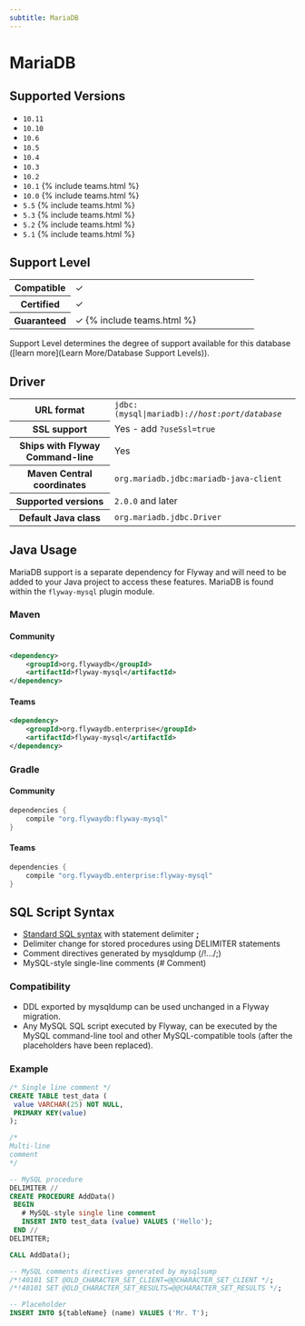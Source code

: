 ```yaml
---
subtitle: MariaDB
---
```

# MariaDB

## Supported Versions

- `10.11`
- `10.10`
- `10.6`
- `10.5`
- `10.4`
- `10.3`
- `10.2`
- `10.1` {% include teams.html %}
- `10.0` {% include teams.html %}
- `5.5` {% include teams.html %}
- `5.3` {% include teams.html %}
- `5.2` {% include teams.html %}
- `5.1` {% include teams.html %}

## Support Level

<table class="table">
    <tr>
        <th width="25%">Compatible</th>
        <td>&#10003;</td>
    </tr>
    <tr>
        <th width="25%">Certified</th>
        <td>&#10003;</td>
    </tr>
    <tr>
        <th width="25%">Guaranteed</th>
        <td>&#10003; {% include teams.html %}</td>
    </tr>
</table>

Support Level determines the degree of support available for this database ([learn more](Learn More/Database Support Levels)).

## Driver

<table class="table">
<tr>
<th>URL format</th>
<td><code>jdbc:(mysql|mariadb)://<i>host</i>:<i>port</i>/<i>database</i></code></td>
</tr>
<tr>
<th>SSL support</th>
<td>Yes - add <code>?useSsl=true</code></td>
</tr>
<tr>
<th>Ships with Flyway Command-line</th>
<td>Yes</td>
</tr>
<tr>
<th>Maven Central coordinates</th>
<td><code>org.mariadb.jdbc:mariadb-java-client</code></td>
</tr>
<tr>
<th>Supported versions</th>
<td><code>2.0.0</code> and later</td>
</tr>
<tr>
<th>Default Java class</th>
<td><code>org.mariadb.jdbc.Driver</code></td>
</tr>
</table>

## Java Usage
MariaDB support is a separate dependency for Flyway and will need to be added to your Java project to access these features.
MariaDB is found within the `flyway-mysql` plugin module.
### Maven
#### Community
```xml
<dependency>
    <groupId>org.flywaydb</groupId>
    <artifactId>flyway-mysql</artifactId>
</dependency>
```
#### Teams
```xml
<dependency>
    <groupId>org.flywaydb.enterprise</groupId>
    <artifactId>flyway-mysql</artifactId>
</dependency>
```
### Gradle
#### Community
```groovy
dependencies {
    compile "org.flywaydb:flyway-mysql"
}
```
#### Teams
```groovy
dependencies {
    compile "org.flywaydb.enterprise:flyway-mysql"
}
```

## SQL Script Syntax

- [Standard SQL syntax](Concepts/migrations#sql-based-migrations#syntax) with statement delimiter **;**
- Delimiter change for stored procedures using DELIMITER statements
- Comment directives generated by mysqldump (/!.../;)
- MySQL-style single-line comments (# Comment)

### Compatibility

- DDL exported by mysqldump can be used unchanged in a Flyway migration.
- Any MySQL SQL script executed by Flyway, can be executed by the MySQL command-line tool and other
        MySQL-compatible tools (after the placeholders have been replaced).

### Example

```sql
/* Single line comment */
CREATE TABLE test_data (
 value VARCHAR(25) NOT NULL,
 PRIMARY KEY(value)
);

/*
Multi-line
comment
*/

-- MySQL procedure
DELIMITER //
CREATE PROCEDURE AddData()
 BEGIN
   # MySQL-style single line comment
   INSERT INTO test_data (value) VALUES ('Hello');
 END //
DELIMITER;

CALL AddData();

-- MySQL comments directives generated by mysqlsump
/*!40101 SET @OLD_CHARACTER_SET_CLIENT=@@CHARACTER_SET_CLIENT */;
/*!40101 SET @OLD_CHARACTER_SET_RESULTS=@@CHARACTER_SET_RESULTS */;

-- Placeholder
INSERT INTO ${tableName} (name) VALUES ('Mr. T');
```
